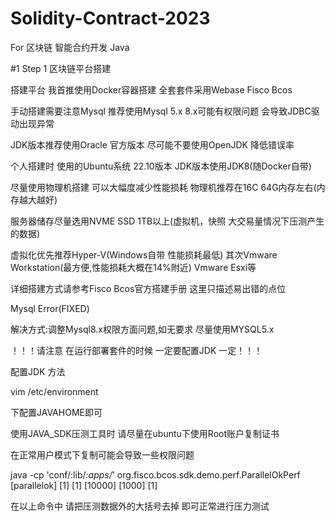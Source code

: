 # Solidity-Contract-2023
For 
区块链 智能合约开发 Java

#1 Step 1 区块链平台搭建

搭建平台 我首推使用Docker容器搭建  全套套件采用Webase Fisco Bcos

手动搭建需要注意Mysql 推荐使用Mysql 5.x 8.x可能有权限问题 会导致JDBC驱动出现异常

JDK版本推荐使用Oracle 官方版本 尽可能不要使用OpenJDK 降低错误率

个人搭建时 使用的Ubuntu系统 22.10版本  JDK版本使用JDK8(随Docker自带) 

尽量使用物理机搭建 可以大幅度减少性能损耗 物理机推荐在16C 64G内存左右(内存越大越好) 

服务器储存尽量选用NVME SSD 1TB以上(虚拟机，快照 大交易量情况下压测产生的数据)

虚拟化优先推荐Hyper-V(Windows自带 性能损耗最低) 其次Vmware Workstation(最方便,性能损耗大概在14%附近) Vmware Esxi等

详细搭建方式请参考Fisco Bcos官方搭建手册 这里只描述易出错的点位


Mysql Error(FIXED)

解决方式:调整Mysql8.x权限方面问题,如无要求 尽量使用MYSQL5.x 

！！！请注意 在运行部署套件的时候 一定要配置JDK 一定！！！

配置JDK 方法 

vim /etc/environment

下配置JAVAHOME即可 

使用JAVA_SDK压测工具时 请尽量在ubuntu下使用Root账户复制证书

在正常用户模式下复制可能会导致一些权限问题

java -cp 'conf/:lib/*:apps/*' org.fisco.bcos.sdk.demo.perf.ParallelOkPerf [parallelok] [1] [1] [10000] [1000] [1]

在以上命令中 请把压测数据外的大括号去掉 即可正常进行压力测试 



